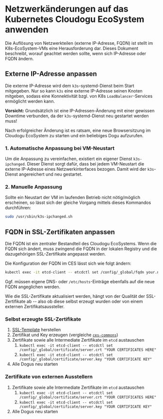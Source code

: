 # Netzwerkänderungen auf das Kubernetes Cloudogu EcoSystem anwenden

Die Auflösung von Netzwerkteilen (externe IP-Adresse, FQDN) ist stellt im K8s-EcoSystem-VMs eine Herausforderung dar. Dieses Dokument beschreibt, worauf geachtet werden sollte, wenn sich IP-Adresse oder FQDN ändern.

## Externe IP-Adresse anpassen

Die externe IP-Adresse wird dem `k3s`-systemd-Dienst beim Start mitgegeben. Nur so kann `k3s` eine externe IP-Adresse seinen Knoten mitgeben, sodass eine Konnektivität bzgl. von K8s `LoadBalancer`-Services ermöglicht werden kann.

**Vorsicht:**
Grundsätzlich ist eine IP-Adressen-Änderung mit einer gewissen Downtime verbunden, da der `k3s`-systemd-Dienst neu gestartet werden muss!

Nach erfolgreicher Änderung ist es ratsam, eine neue Browsersitzung im Cloudogu EcoSystem zu starten und ein beliebiges Dogu aufzurufen.

### 1. Automatische Anpassung bei VM-Neustart

Um die Anpassung zu vereinfachen, existiert ein eigener Dienst `k3s-ipchanged`. Dieser Dienst sorgt dafür, dass bei jedem VM-Neustart die externe IP-Adresse eines Netzwerkinterfaces bezogen. Damit wird der `k3s`-Dienst angereichert und neu gestartet.

### 2. Manuelle Anpassung

Sollte ein Neustart der VM im laufenden Betrieb nicht nötig/möglich erscheinen, so lässt sich der gleiche Vorgang mittels dieses Kommandos durchführen:

```bash
sudo /usr/sbin/k3s-ipchanged.sh
```

## FQDN in SSL-Zertifikaten anpassen

Die FQDN ist ein zentraler Bestandteil des Cloudogu EcoSystems. Wenn die FQDN sich ändert, muss zwingend die FQDN in der lokalen Registry und die dazugehörigen SSL-Zertifikate angepasst werden.

Die Konfiguration der FQDN im CES lässt sich wie folgt ändern:

```bash
kubectl exec -it etcd-client -- etcdctl set /config/_global/fqdn your.new.fqdn
```

Ggf. müssen eigene DNS- oder `/etc/hosts`-Einträge ebenfalls auf die neue FQDN angeglichen werden.

Wie die SSL-Zertifikate aktualisiert werden, hängt von der Qualität der SSL-Zertifikate ab -- also ob diese selbst erzeugt wurden oder von einem externen Zertifikatsaussteller.

### Selbst erzeugte SSL-Zertifikate

1. [SSL-Template](https://github.com/cloudogu/ces-commons/blob/develop/deb/etc/ces/ssl.conf.tpl) herstellen
2. Zertifikat und Key erzeugen (vergleiche [`ces-commons`](https://github.com/cloudogu/ces-commons/blob/develop/deb/usr/local/bin/ssl.sh))
3. Zertifikate sowie alle Intermediate Zertifikate im `etcd` austauschen 
   1. `kubectl exec -it etcd-client -- etcdctl set /config/_global/certificate/server.crt "YOUR CERTIFICATES HERE"`
   2. `kubectl exec -it etcd-client -- etcdctl set /config/_global/certificate/server.key "YOUR CERTIFICATE KEY"`
4. Alle Dogus neu starten

### Zertifikate von externen Ausstellern

1. Zertifikate sowie alle Intermediate Zertifikate im `etcd` austauschen
   1. `kubectl exec -it etcd-client -- etcdctl set /config/_global/certificate/server.crt "YOUR CERTIFICATES HERE"`
   2. `kubectl exec -it etcd-client -- etcdctl set /config/_global/certificate/server.key "YOUR CERTIFICATE KEY"`
2. Alle Dogus neu starten
